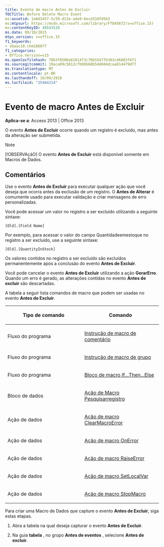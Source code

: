 ```yaml
---
title: Evento de macro Antes de Excluir
TOCTitle: Before Delete Macro Event
ms:assetid: 1a8d3457-5c59-d13e-ada9-6ecd33dfd5b3
ms:mtpsurl: https://msdn.microsoft.com/library/Ff845672(v=office.15)
ms:contentKeyID: 48543520
ms.date: 09/18/2015
mtps_version: v=office.15
f1_keywords:
- vbaac10.chm186077
f1_categories:
- Office.Version=v15
ms.openlocfilehash: 7863f8500a81014f3c70b5547fb363c46803f4f1
ms.sourcegitcommit: 19aca09c5812cfb98b68b5d4604dcaa814479df7
ms.translationtype: MT
ms.contentlocale: pt-BR
ms.lasthandoff: 10/09/2018
ms.locfileid: "25464214"
---
```

# <a name="before-delete-macro-event"></a>Evento de macro Antes de Excluir

**Aplica-se a**: Access 2013 | Office 2013

O evento **Antes de Excluir** ocorre quando um registro é excluído, mas antes da alteração ser submetida.

> [!NOTE]
> [!OBSERVAçãO] O evento **Antes de Excluir** está disponível somente em Macros de Dados.

## <a name="remarks"></a>Comentários

Use o evento **Antes de Excluir** para executar qualquer ação que você deseja que ocorra antes da exclusão de um registro. O **Antes de Alterar** é comumente usado para executar validação e criar mensagens de erro personalizadas.

Você pode acessar um valor no registro a ser excluído utilizando a seguinte sintaxe:

`[Old].[Field Name]`

Por exemplo, para acessar o valor do campo Quantidadeemestoque no registro a ser excluído, use a seguinte sintaxe:

`[Old].[QuantityInStock]`

Os valores contidos no registro a ser excluído são excluídos permanentemente após a conclusão do evento **Antes de Excluir**.

Você pode cancelar o evento **Antes de Excluir** utilizando a ação **GerarErro**. Quando um erro é gerado, as alterações contidas no evento **Antes de excluir** são descartadas.

A tabela a seguir lista comandos de macro que podem ser usadas no evento **Antes de Excluir**.

<table>
<colgroup>
<col style="width: 50%" />
<col style="width: 50%" />
</colgroup>
<thead>
<tr class="header">
<th><p>Tipo de comando</p></th>
<th><p>Comando</p></th>
</tr>
</thead>
<tbody>
<tr class="odd">
<td><p>Fluxo do programa</p></td>
<td><p><a href="comment-macro-statement.md">Instrução de macro de comentário</a></p></td>
</tr>
<tr class="even">
<td><p>Fluxo do programa</p></td>
<td><p><a href="group-macro-statement.md">Instrução de macro de grupo</a></p></td>
</tr>
<tr class="odd">
<td><p>Fluxo do programa</p></td>
<td><p><a href="if-then-else-macro-block.md">Bloco de macro If...Then...Else</a></p></td>
</tr>
<tr class="even">
<td><p>Bloco de dados</p></td>
<td><p><a href="lookuprecord-data-block.md">Ação de Macro Pesquisarregistro</a></p></td>
</tr>
<tr class="odd">
<td><p>Ação de dados</p></td>
<td><p><a href="clearmacroerror-macro-action.md">Ação de macro ClearMacroError</a></p></td>
</tr>
<tr class="even">
<td><p>Ação de dados</p></td>
<td><p><a href="onerror-macro-action.md">Ação de macro OnError</a></p></td>
</tr>
<tr class="odd">
<td><p>Ação de dados</p></td>
<td><p><a href="raiseerror-macro-action.md">Ação de macro RaiseError</a></p></td>
</tr>
<tr class="even">
<td><p>Ação de dados</p></td>
<td><p><a href="setlocalvar-macro-action.md">Ação de macro SetLocalVar</a></p></td>
</tr>
<tr class="odd">
<td><p>Ação de dados</p></td>
<td><p><a href="stopmacro-macro-action.md">Ação de macro StopMacro</a></p></td>
</tr>
</tbody>
</table>


Para criar uma Macro de Dados que capture o evento **Antes de Excluir**, siga estas etapas.

1.  Abra a tabela na qual deseja capturar o evento **Antes de Excluir**.

2.  Na guia **tabela** , no grupo **Antes de eventos** , selecione **Antes de excluir**.


